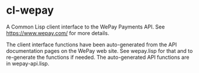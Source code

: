 cl-wepay
========

A Common Lisp client interface to the WePay Payments API.
See https://www.wepay.com/ for more details.

The client interface functions have been auto-generated from the API documentation pages on the WePay web site.
See wepay.lisp for that and to re-generate the functions if needed. The auto-generated API functions
are in wepay-api.lisp.
